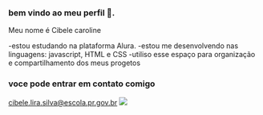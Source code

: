 ### bem vindo ao meu perfil 🦇. 

 Meu nome é Cibele caroline 

  -estou estudando na plataforma Alura.
  -estou me desenvolvendo nas linguagens: javascript, HTML e CSS
  -utiliso esse espaço para organização e compartilhamento dos meus progetos

  ### voce pode entrar em contato comigo
  cibele.lira.silva@escola.pr.gov.br
![](https://media.tenor.com/duYp9miPaZ8AAAAC/mocha-mucha.gif)
